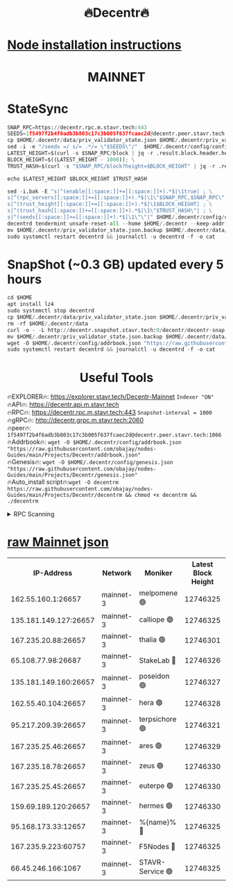 <h1 align="center"> 🔥Decentr🔥</h1>

[Node installation instructions](https://github.com/obajay/nodes-Guides/tree/main/Projects/Decentr)
=
<h1 align="center"> MAINNET</h1>

# StateSync
```python
SNAP_RPC=https://decentr.rpc.m.stavr.tech:443
SEEDS=1f5497f2b4f6adb3b803c17c3b005f637fcaec2d@decentr.peer.stavr.tech:1066
cp $HOME/.decentr/data/priv_validator_state.json $HOME/.decentr/priv_validator_state.json.backup
sed -i -e "/seeds =/ s/= .*/= \"$SEEDS\"/"  $HOME/.decentr/config/config.toml
LATEST_HEIGHT=$(curl -s $SNAP_RPC/block | jq -r .result.block.header.height); \
BLOCK_HEIGHT=$((LATEST_HEIGHT - 1000)); \
TRUST_HASH=$(curl -s "$SNAP_RPC/block?height=$BLOCK_HEIGHT" | jq -r .result.block_id.hash)

echo $LATEST_HEIGHT $BLOCK_HEIGHT $TRUST_HASH

sed -i.bak -E "s|^(enable[[:space:]]+=[[:space:]]+).*$|\1true| ; \
s|^(rpc_servers[[:space:]]+=[[:space:]]+).*$|\1\"$SNAP_RPC,$SNAP_RPC\"| ; \
s|^(trust_height[[:space:]]+=[[:space:]]+).*$|\1$BLOCK_HEIGHT| ; \
s|^(trust_hash[[:space:]]+=[[:space:]]+).*$|\1\"$TRUST_HASH\"| ; \
s|^(seeds[[:space:]]+=[[:space:]]+).*$|\1\"\"|" $HOME/.decentr/config/config.toml
decentrd tendermint unsafe-reset-all --home $HOME/.decentr --keep-addr-book
mv $HOME/.decentr/priv_validator_state.json.backup $HOME/.decentr/data/priv_validator_state.json
sudo systemctl restart decentrd && journalctl -u decentrd -f -o cat
```
# SnapShot (~0.3 GB) updated every 5 hours
```python
cd $HOME
apt install lz4
sudo systemctl stop decentrd
cp $HOME/.decentr/data/priv_validator_state.json $HOME/.decentr/priv_validator_state.json.backup
rm -rf $HOME/.decentr/data
curl -o - -L http://decentr.snapshot.stavr.tech:9/decentr/decentr-snap.tar.lz4 | lz4 -c -d - | tar -x -C $HOME/.decentr --strip-components 2
mv $HOME/.decentr/priv_validator_state.json.backup $HOME/.decentr/data/priv_validator_state.json
wget -O $HOME/.decentr/config/addrbook.json "https://raw.githubusercontent.com/obajay/nodes-Guides/main/Projects/Decentr/addrbook.json"
sudo systemctl restart decentrd && journalctl -u decentrd -f -o cat
```

 <h1 align="center"> Useful Tools</h1>

🔥EXPLORER🔥:     https://explorer.stavr.tech/Decentr-Mainnet        `Indexer "ON"` \
🔥API🔥:          https://decentr.api.m.stavr.tech \
🔥RPC🔥:          https://decentr.rpc.m.stavr.tech:443              `Snapshot-interval = 1000` \
🔥gRPC🔥:         http://decentr.grpc.m.stavr.tech:2060 \
🔥peer🔥:         `1f5497f2b4f6adb3b803c17c3b005f637fcaec2d@decentr.peer.stavr.tech:1066` \
🔥Addrbook🔥:  `wget -O $HOME/.decentr/config/addrbook.json "https://raw.githubusercontent.com/obajay/nodes-Guides/main/Projects/Decentr/addrbook.json"` \
🔥Genesis🔥:  `wget -O $HOME/.decentr/config/genesis.json "https://raw.githubusercontent.com/obajay/nodes-Guides/main/Projects/Decentr/genesis.json"` \
🔥Auto_install script🔥:`wget -O decentrm https://raw.githubusercontent.com/obajay/nodes-Guides/main/Projects/Decentr/decentrm && chmod +x decentrm && ./decentrm`

<details>
<summary>RPC Scanning</summary>

<h2 align="center"> We scan nodes in real time every 4 hours. And we provide the final result of RPC endpoints.
We cannot influence the operation of these nodes in any way. </h2>


```python
If Voting Power is higher than 0 --> then the Node is a validator of the network and may be subject to attack and be a potential threat to the chain.
```
```python
We marked such validators with a red symbol
```

</details>

[raw Mainnet json](https://rpc-check.decentrm.stavr.tech/decentrm/rpc-decentrm-result.json)
=



<table><tr><th>IP-Address</th><th>Network</th><th>Moniker</th><th>Latest Block Height</th><th>Earliest Block Height</th><th>Catching Up</th><th>Tx Index</th><th>Voting Power</th><th>Scan Time</th></tr><tr><td>162.55.160.1:26657</td><td>mainnet-3</td><td>melpomene 🟢</td><td>12746325</td><td>1688950</td><td>False</td><td>on</td><td>0</td><td>2024-02-05T03:28:37.760722192UTC</td></tr><tr><td>135.181.149.127:26657</td><td>mainnet-3</td><td>calliope 🟢</td><td>12746325</td><td>1688950</td><td>False</td><td>on</td><td>0</td><td>2024-02-05T03:28:40.270155548UTC</td></tr><tr><td>167.235.20.88:26657</td><td>mainnet-3</td><td>thalia 🟢</td><td>12746301</td><td>1688950</td><td>False</td><td>on</td><td>0</td><td>2024-02-05T03:28:46.059726344UTC</td></tr><tr><td>65.108.77.98:26687</td><td>mainnet-3</td><td>StakeLab 🔴</td><td>12746326</td><td>1688950</td><td>False</td><td>on</td><td>5658381</td><td>2024-02-05T03:28:46.506352954UTC</td></tr><tr><td>135.181.149.160:26657</td><td>mainnet-3</td><td>poseidon 🟢</td><td>12746327</td><td>1688950</td><td>False</td><td>on</td><td>0</td><td>2024-02-05T03:28:51.347216605UTC</td></tr><tr><td>162.55.40.104:26657</td><td>mainnet-3</td><td>hera 🟢</td><td>12746328</td><td>1688950</td><td>False</td><td>on</td><td>0</td><td>2024-02-05T03:28:53.788216383UTC</td></tr><tr><td>95.217.209.39:26657</td><td>mainnet-3</td><td>terpsichore 🟢</td><td>12746321</td><td>1688950</td><td>False</td><td>on</td><td>0</td><td>2024-02-05T03:29:00.256519142UTC</td></tr><tr><td>167.235.25.46:26657</td><td>mainnet-3</td><td>ares 🟢</td><td>12746329</td><td>1688950</td><td>False</td><td>on</td><td>0</td><td>2024-02-05T03:29:02.508655222UTC</td></tr><tr><td>167.235.18.78:26657</td><td>mainnet-3</td><td>zeus 🟢</td><td>12746330</td><td>1688950</td><td>False</td><td>on</td><td>0</td><td>2024-02-05T03:29:04.911182094UTC</td></tr><tr><td>167.235.25.45:26657</td><td>mainnet-3</td><td>euterpe 🟢</td><td>12746330</td><td>1688950</td><td>False</td><td>on</td><td>0</td><td>2024-02-05T03:29:05.139914843UTC</td></tr><tr><td>159.69.189.120:26657</td><td>mainnet-3</td><td>hermes 🟢</td><td>12746330</td><td>1688950</td><td>False</td><td>on</td><td>0</td><td>2024-02-05T03:29:07.515603986UTC</td></tr><tr><td>95.168.173.33:12657</td><td>mainnet-3</td><td>%{name}% 🔴</td><td>12746325</td><td>8964001</td><td>False</td><td>on</td><td>4263142</td><td>2024-02-05T03:28:41.358501723UTC</td></tr><tr><td>167.235.9.223:60757</td><td>mainnet-3</td><td>F5Nodes 🔴</td><td>12746325</td><td>12380001</td><td>False</td><td>off</td><td>562</td><td>2024-02-05T03:28:41.585010101UTC</td></tr><tr><td>66.45.246.166:1067</td><td>mainnet-3</td><td>STAVR-Service 🟢</td><td>12746325</td><td>12745001</td><td>False</td><td>on</td><td>0</td><td>2024-02-05T03:28:40.864957503UTC</td></tr></table>

